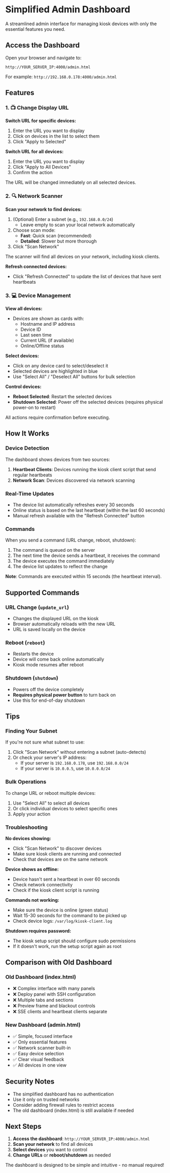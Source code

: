 # Simplified Admin Dashboard

A streamlined admin interface for managing kiosk devices with only the essential features you need.

## Access the Dashboard

Open your browser and navigate to:
```
http://YOUR_SERVER_IP:4000/admin.html
```

For example: `http://192.168.0.178:4000/admin.html`

## Features

### 1. 📺 Change Display URL

**Switch URL for specific devices:**
1. Enter the URL you want to display
2. Click on devices in the list to select them
3. Click "Apply to Selected"

**Switch URL for all devices:**
1. Enter the URL you want to display
2. Click "Apply to All Devices"
3. Confirm the action

The URL will be changed immediately on all selected devices.

### 2. 🔍 Network Scanner

**Scan your network to find devices:**
1. (Optional) Enter a subnet (e.g., `192.168.0.0/24`)
   - Leave empty to scan your local network automatically
2. Choose scan mode:
   - **Fast**: Quick scan (recommended)
   - **Detailed**: Slower but more thorough
3. Click "Scan Network"

The scanner will find all devices on your network, including kiosk clients.

**Refresh connected devices:**
- Click "Refresh Connected" to update the list of devices that have sent heartbeats

### 3. 💻 Device Management

**View all devices:**
- Devices are shown as cards with:
  - Hostname and IP address
  - Device ID
  - Last seen time
  - Current URL (if available)
  - Online/Offline status

**Select devices:**
- Click on any device card to select/deselect it
- Selected devices are highlighted in blue
- Use "Select All" / "Deselect All" buttons for bulk selection

**Control devices:**
- **Reboot Selected**: Restart the selected devices
- **Shutdown Selected**: Power off the selected devices (requires physical power-on to restart)

All actions require confirmation before executing.

## How It Works

### Device Detection

The dashboard shows devices from two sources:

1. **Heartbeat Clients**: Devices running the kiosk client script that send regular heartbeats
2. **Network Scan**: Devices discovered via network scanning

### Real-Time Updates

- The device list automatically refreshes every 30 seconds
- Online status is based on the last heartbeat (within the last 60 seconds)
- Manual refresh available with the "Refresh Connected" button

### Commands

When you send a command (URL change, reboot, shutdown):
1. The command is queued on the server
2. The next time the device sends a heartbeat, it receives the command
3. The device executes the command immediately
4. The device list updates to reflect the change

**Note**: Commands are executed within 15 seconds (the heartbeat interval).

## Supported Commands

### URL Change (`update_url`)
- Changes the displayed URL on the kiosk
- Browser automatically reloads with the new URL
- URL is saved locally on the device

### Reboot (`reboot`)
- Restarts the device
- Device will come back online automatically
- Kiosk mode resumes after reboot

### Shutdown (`shutdown`)
- Powers off the device completely
- **Requires physical power button** to turn back on
- Use this for end-of-day shutdown

## Tips

### Finding Your Subnet

If you're not sure what subnet to use:
1. Click "Scan Network" without entering a subnet (auto-detects)
2. Or check your server's IP address:
   - If your server is `192.168.0.178`, use `192.168.0.0/24`
   - If your server is `10.0.0.5`, use `10.0.0.0/24`

### Bulk Operations

To change URL or reboot multiple devices:
1. Use "Select All" to select all devices
2. Or click individual devices to select specific ones
3. Apply your action

### Troubleshooting

**No devices showing:**
- Click "Scan Network" to discover devices
- Make sure kiosk clients are running and connected
- Check that devices are on the same network

**Device shows as offline:**
- Device hasn't sent a heartbeat in over 60 seconds
- Check network connectivity
- Check if the kiosk client script is running

**Commands not working:**
- Make sure the device is online (green status)
- Wait 15-30 seconds for the command to be picked up
- Check device logs: `/var/log/kiosk-client.log`

**Shutdown requires password:**
- The kiosk setup script should configure sudo permissions
- If it doesn't work, run the setup script again as root

## Comparison with Old Dashboard

### Old Dashboard (index.html)
- ❌ Complex interface with many panels
- ❌ Deploy panel with SSH configuration
- ❌ Multiple tabs and sections
- ❌ Preview frame and blackout controls
- ❌ SSE clients and heartbeat clients separate

### New Dashboard (admin.html)
- ✅ Simple, focused interface
- ✅ Only essential features
- ✅ Network scanner built-in
- ✅ Easy device selection
- ✅ Clear visual feedback
- ✅ All devices in one view

## Security Notes

- The simplified dashboard has no authentication
- Use it only on trusted networks
- Consider adding firewall rules to restrict access
- The old dashboard (index.html) is still available if needed

## Next Steps

1. **Access the dashboard**: `http://YOUR_SERVER_IP:4000/admin.html`
2. **Scan your network** to find all devices
3. **Select devices** you want to control
4. **Change URLs** or **reboot/shutdown** as needed

The dashboard is designed to be simple and intuitive - no manual required!
